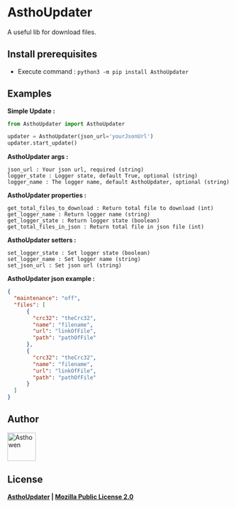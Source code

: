 # AsthoUpdater
A useful lib for download files.

## Install prerequisites
* Execute command : ```python3 -m pip install AsthoUpdater```

## Examples
**Simple Update :**
```python
from AsthoUpdater import AsthoUpdater

updater = AsthoUpdater(json_url='yourJsonUrl')
updater.start_update()
```

**AsthoUpdater args :**
```
json_url : Your json url, required (string)
logger_state : Logger state, default True, optional (string)
logger_name : The logger name, default AsthoUpdater, optional (string)
```

**AsthoUpdater properties :**
```
get_total_files_to_download : Return total file to download (int)
get_logger_name : Return logger name (string)
get_logger_state : Return logger state (boolean)
get_total_files_in_json : Return total file in json file (int)
```

**AsthoUpdater setters :**
```
set_logger_state : Set logger state (boolean)
set_logger_name : Set logger name (string)
set_json_url : Set json url (string)
```

**AsthoUpdater json example :**
```json
{
  "maintenance": "off",
  "files": [
      {
        "crc32": "theCrc32",
        "name": "filename",
        "url": "linkOfFile",
        "path": "pathOfFile"
      },
      {
        "crc32": "theCrc32",
        "name": "filename",
        "url": "linkOfFile",
        "path": "pathOfFile"
      }
  ]
}
```

## Author
[<img width="64" src="https://avatars3.githubusercontent.com/u/59535754?s=400&u=48aecdd175dd2dd8867ae063f1973b64d298220b&v=4" alt="Asthowen">](https://github.com/Asthowen)

## License
**[AsthoUpdater](https://github.com/Asthowen/AsthoUpdater) | [Mozilla Public License 2.0](https://github.com/Asthowen/AsthoUpdater/blob/main/LICENSE)**